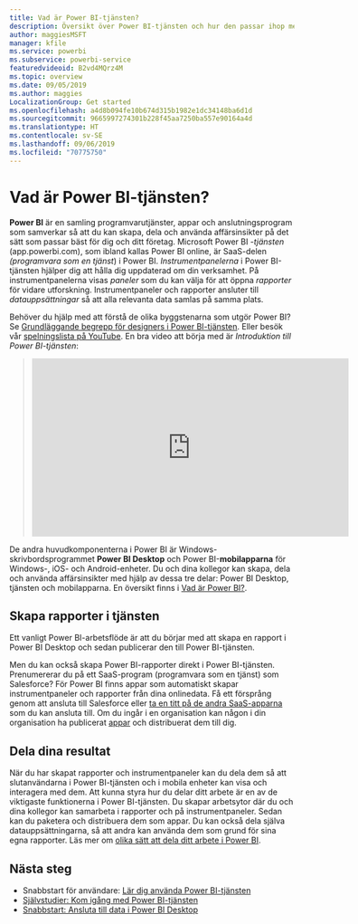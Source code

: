 ```yaml
---
title: Vad är Power BI-tjänsten?
description: Översikt över Power BI-tjänsten och hur den passar ihop med de andra delarna av Power BI.
author: maggiesMSFT
manager: kfile
ms.service: powerbi
ms.subservice: powerbi-service
featuredvideoid: B2vd4MQrz4M
ms.topic: overview
ms.date: 09/05/2019
ms.author: maggies
LocalizationGroup: Get started
ms.openlocfilehash: a4d8b094fe10b674d315b1982e1dc34148ba6d1d
ms.sourcegitcommit: 9665997274301b228f45aa7250ba557e90164a4d
ms.translationtype: HT
ms.contentlocale: sv-SE
ms.lasthandoff: 09/06/2019
ms.locfileid: "70775750"
---
```

# <a name="what-is-the-power-bi-service"></a>Vad är Power BI-tjänsten?
**Power BI** är en samling programvarutjänster, appar och anslutningsprogram som samverkar så att du kan skapa, dela och använda affärsinsikter på det sätt som passar bäst för dig och ditt företag. Microsoft Power BI *-tjänsten* (app.powerbi.com), som ibland kallas Power BI online, är SaaS-delen *(programvara som en tjänst*) i Power BI. *Instrumentpanelerna* i Power BI-tjänsten hjälper dig att hålla dig uppdaterad om din verksamhet. På instrumentpanelerna visas *paneler* som du kan välja för att öppna *rapporter* för vidare utforskning. Instrumentpaneler och rapporter ansluter till *datauppsättningar* så att alla relevanta data samlas på samma plats. 

Behöver du hjälp med att förstå de olika byggstenarna som utgör Power BI? Se [Grundläggande begrepp för designers i Power BI-tjänsten](service-basic-concepts.md). Eller besök vår [spelningslista på YouTube](https://www.youtube.com/playlist?list=PL1N57mwBHtN0JFoKSR0n-tBkUJHeMP2cP). En bra video att börja med är *Introduktion till Power BI-tjänsten*:

> 
> <iframe width="560" height="315" src="https://www.youtube.com/embed/B2vd4MQrz4M" frameborder="0" allowfullscreen></iframe>
> 

De andra huvudkomponenterna i Power BI är Windows-skrivbordsprogrammet **Power BI Desktop** och Power BI-**mobilapparna** för Windows-, iOS- och Android-enheter. Du och dina kollegor kan skapa, dela och använda affärsinsikter med hjälp av dessa tre delar: Power BI Desktop, tjänsten och mobilapparna. En översikt finns i [Vad är Power BI?](power-bi-overview.md).

## <a name="creating-reports-in-the-service"></a>Skapa rapporter i tjänsten
Ett vanligt Power BI-arbetsflöde är att du börjar med att skapa en rapport i Power BI Desktop och sedan publicerar den till Power BI-tjänsten.  

Men du kan också skapa Power BI-rapporter direkt i Power BI-tjänsten. Prenumererar du på ett SaaS-program (programvara som en tjänst) som Salesforce? För Power BI finns appar som automatiskt skapar instrumentpaneler och rapporter från dina onlinedata. Få ett försprång genom att ansluta till Salesforce eller [ta en titt på de andra SaaS-apparna](service-get-data.md) som du kan ansluta till. Om du ingår i en organisation kan någon i din organisation ha publicerat [appar](service-create-distribute-apps.md) och distribuerat dem till dig.

## <a name="sharing-your-findings"></a>Dela dina resultat 

När du har skapat rapporter och instrumentpaneler kan du dela dem så att slutanvändarna i Power BI-tjänsten och i mobila enheter kan visa och interagera med dem. Att kunna styra hur du delar ditt arbete är en av de viktigaste funktionerna i Power BI-tjänsten. Du skapar arbetsytor där du och dina kollegor kan samarbeta i rapporter och på instrumentpaneler. Sedan kan du paketera och distribuera dem som appar. Du kan också dela själva datauppsättningarna, så att andra kan använda dem som grund för sina egna rapporter. Läs mer om [olika sätt att dela ditt arbete i Power BI](service-how-to-collaborate-distribute-dashboards-reports.md).

## <a name="next-steps"></a>Nästa steg
- Snabbstart för användare: [Lär dig använda Power BI-tjänsten](consumer/end-user-experience.md)   
- [Självstudier: Kom igång med Power BI-tjänsten](service-get-started.md)
- [Snabbstart: Ansluta till data i Power BI Desktop](desktop-quickstart-connect-to-data.md)
